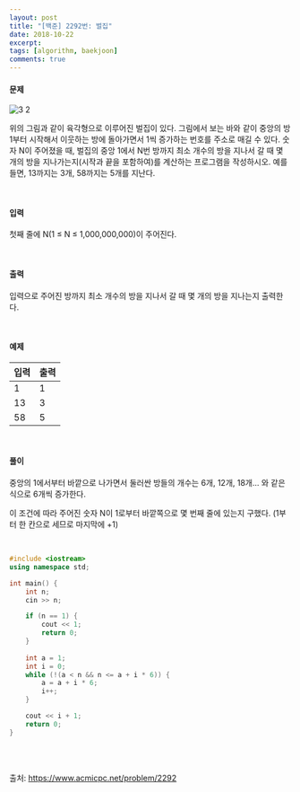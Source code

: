 ```yaml
---
layout: post
title: "[백준] 2292번: 벌집"
date: 2018-10-22
excerpt:
tags: [algorithm, baekjoon]
comments: true
---
```


#### 문제

![3 2](https://user-images.githubusercontent.com/22424776/47270295-db930b80-d5a4-11e8-845b-0d6c008d2cd0.png)

위의 그림과 같이 육각형으로 이루어진 벌집이 있다. 그림에서 보는 바와 같이 중앙의 방 1부터 시작해서 이웃하는 방에 돌아가면서 1씩 증가하는 번호를 주소로 매길 수 있다. 숫자 N이 주어졌을 때, 벌집의 중앙 1에서 N번 방까지 최소 개수의 방을 지나서 갈 때 몇 개의 방을 지나가는지(시작과 끝을 포함하여)를 계산하는 프로그램을 작성하시오. 예를 들면, 13까지는 3개, 58까지는 5개를 지난다.

<br/>

#### 입력

첫째 줄에 N(1 ≤ N ≤ 1,000,000,000)이 주어진다.

<br/>

#### 출력 

입력으로 주어진 방까지 최소 개수의 방을 지나서 갈 때 몇 개의 방을 지나는지 출력한다.

<br/>

#### 예제

입력 | 출력
-----|-----
1 | 1
13 | 3
58 | 5

<br/>

#### 풀이

중앙의 1에서부터 바깥으로 나가면서 둘러싼 방들의 개수는 6개, 12개, 18개... 와 같은 식으로 6개씩 증가한다.

이 조건에 따라 주어진 숫자 N이 1로부터 바깥쪽으로 몇 번째 줄에 있는지 구했다. (1부터 한 칸으로 세므로 마지막에 +1)

<br/>

``` cpp
#include <iostream>
using namespace std;

int main() {
    int n;
    cin >> n;

    if (n == 1) {
        cout << 1;
        return 0;
    }
    
    int a = 1;
    int i = 0;
    while (!(a < n && n <= a + i * 6)) {
        a = a + i * 6;
        i++;
    }

    cout << i + 1;
    return 0;
}
```

<br/>
<br/>

출처: https://www.acmicpc.net/problem/2292
